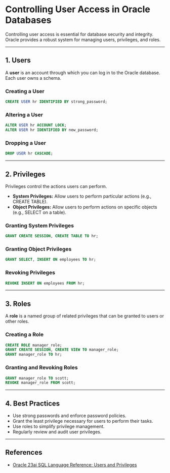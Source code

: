 
# Controlling User Access in Oracle Databases

Controlling user access is essential for database security and integrity. Oracle provides a robust system for managing users, privileges, and roles.

---

## 1. Users

A **user** is an account through which you can log in to the Oracle database. Each user owns a schema.

### Creating a User
```sql
CREATE USER hr IDENTIFIED BY strong_password;
```

### Altering a User
```sql
ALTER USER hr ACCOUNT LOCK;
ALTER USER hr IDENTIFIED BY new_password;
```

### Dropping a User
```sql
DROP USER hr CASCADE;
```

---

## 2. Privileges

Privileges control the actions users can perform.

- **System Privileges:** Allow users to perform particular actions (e.g., CREATE TABLE).
- **Object Privileges:** Allow users to perform actions on specific objects (e.g., SELECT on a table).

### Granting System Privileges
```sql
GRANT CREATE SESSION, CREATE TABLE TO hr;
```

### Granting Object Privileges
```sql
GRANT SELECT, INSERT ON employees TO hr;
```

### Revoking Privileges
```sql
REVOKE INSERT ON employees FROM hr;
```

---

## 3. Roles

A **role** is a named group of related privileges that can be granted to users or other roles.

### Creating a Role
```sql
CREATE ROLE manager_role;
GRANT CREATE SESSION, CREATE VIEW TO manager_role;
GRANT manager_role TO hr;
```

### Granting and Revoking Roles
```sql
GRANT manager_role TO scott;
REVOKE manager_role FROM scott;
```

---

## 4. Best Practices
- Use strong passwords and enforce password policies.
- Grant the least privilege necessary for users to perform their tasks.
- Use roles to simplify privilege management.
- Regularly review and audit user privileges.

---

## References
- [Oracle 23ai SQL Language Reference: Users and Privileges](https://docs.oracle.com/en/database/oracle/oracle-database/23/sqlrf/Users-and-Privileges.html)

